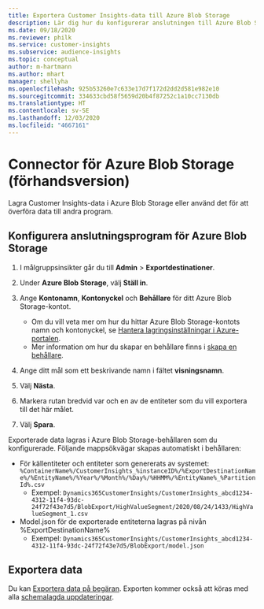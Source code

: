 ```yaml
---
title: Exportera Customer Insights-data till Azure Blob Storage
description: Lär dig hur du konfigurerar anslutningen till Azure Blob Storage.
ms.date: 09/18/2020
ms.reviewer: philk
ms.service: customer-insights
ms.subservice: audience-insights
ms.topic: conceptual
author: m-hartmann
ms.author: mhart
manager: shellyha
ms.openlocfilehash: 925b53260e7c633e17d7f172d2dd2d581e982e10
ms.sourcegitcommit: 334633cbd58f5659d20b4f87252c1a10cc7130db
ms.translationtype: HT
ms.contentlocale: sv-SE
ms.lasthandoff: 12/03/2020
ms.locfileid: "4667161"
---
```

# <a name="connector-for-azure-blob-storage-preview"></a>Connector för Azure Blob Storage (förhandsversion)

Lagra Customer Insights-data i Azure Blob Storage eller använd det för att överföra data till andra program.

## <a name="configure-the-connector-for-azure-blob-storage"></a>Konfigurera anslutningsprogram för Azure Blob Storage

1. I målgruppsinsikter går du till **Admin** > **Exportdestinationer**.

1. Under **Azure Blob Storage**, välj **Ställ in**.

1. Ange **Kontonamn**, **Kontonyckel** och **Behållare** för ditt Azure Blob Storage-kontot.
    - Om du vill veta mer om hur du hittar Azure Blob Storage-kontots namn och kontonyckel, se [Hantera lagringsinställningar i Azure-portalen](https://docs.microsoft.com/azure/storage/common/storage-account-manage).
    - Mer information om hur du skapar en behållare finns i [skapa en behållare](https://docs.microsoft.com/azure/storage/blobs/storage-quickstart-blobs-portal#create-a-container).

1. Ange ditt mål som ett beskrivande namn i fältet **visningsnamn**.

1. Välj **Nästa**.

1. Markera rutan bredvid var och en av de entiteter som du vill exportera till det här målet.

1. Välj **Spara**.

Exporterade data lagras i Azure Blob Storage-behållaren som du konfigurerade. Följande mappsökvägar skapas automatiskt i behållaren:

- För källentiteter och entiteter som genererats av systemet: `%ContainerName%/CustomerInsights_%instanceID%/%ExportDestinationName%/%EntityName%/%Year%/%Month%/%Day%/%HHMM%/%EntityName%_%PartitionId%.csv`
  - Exempel: `Dynamics365CustomerInsights/CustomerInsights_abcd1234-4312-11f4-93dc-24f72f43e7d5/BlobExport/HighValueSegment/2020/08/24/1433/HighValueSegment_1.csv`
- Model.json för de exporterade entiteterna lagras på nivån %ExportDestinationName%
  - Exempel: `Dynamics365CustomerInsights/CustomerInsights_abcd1234-4312-11f4-93dc-24f72f43e7d5/BlobExport/model.json`

## <a name="export-the-data"></a>Exportera data

Du kan [Exportera data på begäran](/export-destinations.md#export-data-on-demand). Exporten kommer också att köras med alla [schemalagda uppdateringar](system.md#schedule-tab).
